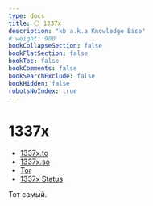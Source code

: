 ```yaml
---
type: docs
title: ⚪️ 1337x
description: "kb a.k.a Knowledge Base"
# weight: 900
bookCollapseSection: false
bookFlatSection: false
bookToc: false
bookComments: false
bookSearchExclude: false
bookHidden: false
robotsNoIndex: true
---
```


# 1337x

- [1337x.to](https://1337x.to/?nt)
- [1337x.so](https://1337x.so?nt)
- [Tor](http://l337xdarkkaqfwzntnfk5bmoaroivtl6xsbatabvlb52umg6v3ch44yd.onion?nt)
- [1337x Status](https://1337x-status.org/?nt)

Тот самый.
